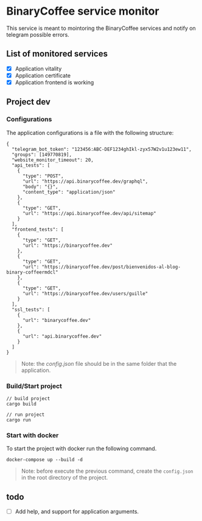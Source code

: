# BinaryCoffee service monitor

This service is meant to mointoring the BinaryCoffee services and notify on telegram possible errors.

## List of monitored services

- [x] Application vitality
- [x] Application certificate
- [x] Application frontend is working

## Project dev

### Configurations

The application configurations is a file with the following structure:

```
{
  "telegram_bot_token": "123456:ABC-DEF1234ghIkl-zyx57W2v1u123ew11",
  "groups": [149770819],
  "website_monitor_timeout": 20,
  "api_tests": [
    {
      "type": "POST",
      "url": "https://api.binarycoffee.dev/graphql",
      "body": "{}",
      "content_type": "application/json"
    },
    {
      "type": "GET",
      "url": "https://api.binarycoffee.dev/api/sitemap"
    }
  ],
  "frontend_tests": [
    {
      "type": "GET",
      "url": "https://binarycoffee.dev"
    },
    {
      "type": "GET",
      "url": "https://binarycoffee.dev/post/bienvenidos-al-blog-binary-coffeermdcl"
    },
    {
      "type": "GET",
      "url": "https://binarycoffee.dev/users/guille"
    }
  ],
  "ssl_tests": [
    {
      "url": "binarycoffee.dev"
    },
    {
      "url": "api.binarycoffee.dev"
    }
  ]
}
```

> Note: the *config.json* file should be in the same folder that the application.

### Build/Start project

```
// build project
cargo build

// run project
cargo run
```

### Start with docker

To start the project with docker run the following command.

```
docker-compose up --build -d
```

> Note: before execute the previous command, create the `config.json` in the root directory of the project.

## todo

- [ ] Add help, and support for application arguments.

